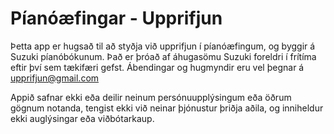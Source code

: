 # Píanóæfingar - Upprifjun
Þetta app er hugsað til að styðja við upprifjun í píanóæfingum, og byggir á Suzuki píanóbókunum. Það er þróað af áhugasömu Suzuki foreldri í frítíma eftir því sem tækifæri gefst. Ábendingar og hugmyndir eru vel þegnar á <a href="mailto:upprifjun@gmail.com">upprifjun@gmail.com</a>

Appið safnar ekki eða deilir neinum persónuupplýsingum eða öðrum gögnum notanda, tengist ekki við neinar þjónustur þriðja aðila, og inniheldur ekki auglýsingar eða viðbótarkaup.
